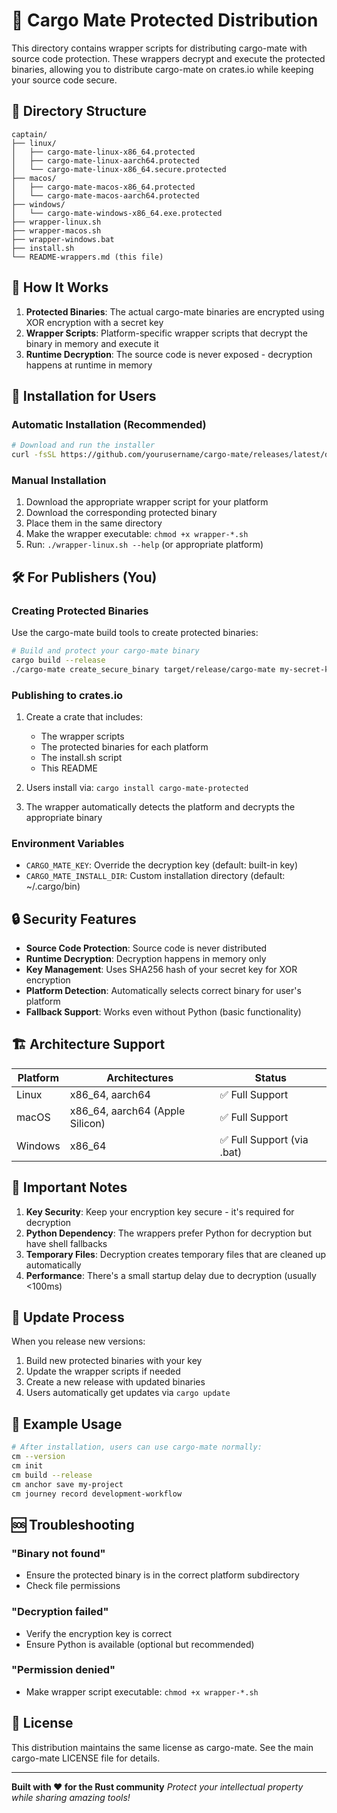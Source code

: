 # 🚢 Cargo Mate Protected Distribution

This directory contains wrapper scripts for distributing cargo-mate with source code protection. These wrappers decrypt and execute the protected binaries, allowing you to distribute cargo-mate on crates.io while keeping your source code secure.

## 📁 Directory Structure

```
captain/
├── linux/
│   ├── cargo-mate-linux-x86_64.protected
│   ├── cargo-mate-linux-aarch64.protected
│   └── cargo-mate-linux-x86_64.secure.protected
├── macos/
│   ├── cargo-mate-macos-x86_64.protected
│   └── cargo-mate-macos-aarch64.protected
├── windows/
│   └── cargo-mate-windows-x86_64.exe.protected
├── wrapper-linux.sh
├── wrapper-macos.sh
├── wrapper-windows.bat
├── install.sh
└── README-wrappers.md (this file)
```

## 🔧 How It Works

1. **Protected Binaries**: The actual cargo-mate binaries are encrypted using XOR encryption with a secret key
2. **Wrapper Scripts**: Platform-specific wrapper scripts that decrypt the binary in memory and execute it
3. **Runtime Decryption**: The source code is never exposed - decryption happens at runtime in memory

## 🚀 Installation for Users

### Automatic Installation (Recommended)

```bash
# Download and run the installer
curl -fsSL https://github.com/yourusername/cargo-mate/releases/latest/download/install.sh | bash
```

### Manual Installation

1. Download the appropriate wrapper script for your platform
2. Download the corresponding protected binary
3. Place them in the same directory
4. Make the wrapper executable: `chmod +x wrapper-*.sh`
5. Run: `./wrapper-linux.sh --help` (or appropriate platform)

## 🛠️ For Publishers (You)

### Creating Protected Binaries

Use the cargo-mate build tools to create protected binaries:

```bash
# Build and protect your cargo-mate binary
cargo build --release
./cargo-mate create_secure_binary target/release/cargo-mate my-secret-key
```

### Publishing to crates.io

1. Create a crate that includes:
   - The wrapper scripts
   - The protected binaries for each platform
   - The install.sh script
   - This README

2. Users install via: `cargo install cargo-mate-protected`

3. The wrapper automatically detects the platform and decrypts the appropriate binary

### Environment Variables

- `CARGO_MATE_KEY`: Override the decryption key (default: built-in key)
- `CARGO_MATE_INSTALL_DIR`: Custom installation directory (default: ~/.cargo/bin)

## 🔒 Security Features

- **Source Code Protection**: Source code is never distributed
- **Runtime Decryption**: Decryption happens in memory only
- **Key Management**: Uses SHA256 hash of your secret key for XOR encryption
- **Platform Detection**: Automatically selects correct binary for user's platform
- **Fallback Support**: Works even without Python (basic functionality)

## 🏗️ Architecture Support

| Platform | Architectures | Status |
|----------|---------------|---------|
| Linux | x86_64, aarch64 | ✅ Full Support |
| macOS | x86_64, aarch64 (Apple Silicon) | ✅ Full Support |
| Windows | x86_64 | ✅ Full Support (via .bat) |

## 🚨 Important Notes

1. **Key Security**: Keep your encryption key secure - it's required for decryption
2. **Python Dependency**: The wrappers prefer Python for decryption but have shell fallbacks
3. **Temporary Files**: Decryption creates temporary files that are cleaned up automatically
4. **Performance**: There's a small startup delay due to decryption (usually <100ms)

## 🔄 Update Process

When you release new versions:

1. Build new protected binaries with your key
2. Update the wrapper scripts if needed
3. Create a new release with updated binaries
4. Users automatically get updates via `cargo update`

## 📝 Example Usage

```bash
# After installation, users can use cargo-mate normally:
cm --version
cm init
cm build --release
cm anchor save my-project
cm journey record development-workflow
```

## 🆘 Troubleshooting

### "Binary not found"
- Ensure the protected binary is in the correct platform subdirectory
- Check file permissions

### "Decryption failed"
- Verify the encryption key is correct
- Ensure Python is available (optional but recommended)

### "Permission denied"
- Make wrapper script executable: `chmod +x wrapper-*.sh`

## 📄 License

This distribution maintains the same license as cargo-mate. See the main cargo-mate LICENSE file for details.

---

**Built with ❤️ for the Rust community**
*Protect your intellectual property while sharing amazing tools!*
